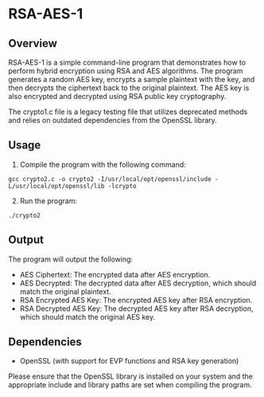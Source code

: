 # RSA-AES-1

## Overview

RSA-AES-1 is a simple command-line program that demonstrates how to perform hybrid encryption using RSA and AES algorithms. The program generates a random AES key, encrypts a sample plaintext with the key, and then decrypts the ciphertext back to the original plaintext. The AES key is also encrypted and decrypted using RSA public key cryptography.

The crypto1.c file is a legacy testing file that utilizes deprecated methods and relies on outdated dependencies from the OpenSSL library.


## Usage

1. Compile the program with the following command:

```
gcc crypto2.c -o crypto2 -I/usr/local/opt/openssl/include -L/usr/local/opt/openssl/lib -lcrypto
```

2. Run the program:

```
./crypto2
```

## Output

The program will output the following:

- AES Ciphertext: The encrypted data after AES encryption.
- AES Decrypted: The decrypted data after AES decryption, which should match the original plaintext.
- RSA Encrypted AES Key: The encrypted AES key after RSA encryption.
- RSA Decrypted AES Key: The decrypted AES key after RSA decryption, which should match the original AES key.

## Dependencies

- OpenSSL (with support for EVP functions and RSA key generation)

Please ensure that the OpenSSL library is installed on your system and the appropriate include and library paths are set when compiling the program.
